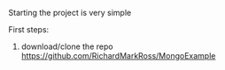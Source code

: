 Starting the project is very simple


First steps:
1. download/clone the repo https://github.com/RichardMarkRoss/MongoExample

